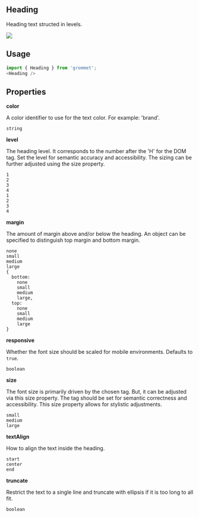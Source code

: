 ## Heading
Heading text structed in levels.

[![](https://codesandbox.io/static/img/play-codesandbox.svg)](https://codesandbox.io/s/github/grommet/grommet-sandbox?initialpath=heading&module=%2Fsrc%2FHeading.js)
## Usage

```javascript
import { Heading } from 'grommet';
<Heading />
```

## Properties

**color**

A color identifier to use for the text color. For example:
      'brand'.

```
string
```

**level**

The heading level. It corresponds to the number after the 'H' for
the DOM tag. Set the level for semantic accuracy and accessibility.
The sizing can be further adjusted using the size property.

```
1
2
3
4
1
2
3
4
```

**margin**

The amount of margin above and/or below the heading. An object can be
specified to distinguish top margin and bottom margin.

```
none
small
medium
large
{
  bottom: 
    none
    small
    medium
    large,
  top: 
    none
    small
    medium
    large
}
```

**responsive**

Whether the font size should be scaled for
      mobile environments. Defaults to `true`.

```
boolean
```

**size**

The font size is primarily driven by the chosen tag. But, it can
be adjusted via this size property. The tag should be set for semantic
correctness and accessibility. This size property allows for stylistic
adjustments.

```
small
medium
large
```

**textAlign**

How to align the text inside the heading.

```
start
center
end
```

**truncate**

Restrict the text to a single line and truncate with ellipsis if it
is too long to all fit.

```
boolean
```
  